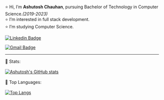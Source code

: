 ⭐ Hi, I’m **Ashutosh Chauhan**, pursuing Bachelor of Technology in Computer Science.*(2019-2023)*<br>
⭐ I’m interested in full stack development.<br>
⭐ I’m studying Computer Science.<br>
<!-- 📫 ashutoshchauhan129@gmail.com<br> -->

[![Linkedin Badge](https://img.shields.io/badge/-AshutoshChauhan-blue?style=flat-square&logo=Linkedin&logoColor=white&link=https://www.linkedin.com/in/ashutosh-chauhan-8670a5192/)](https://www.linkedin.com/in/ashutosh-chauhan-8670a5192/)

[![Gmail Badge](https://img.shields.io/badge/-ashutoshchauhan129@gmail.com-c14438?style=flat-square&logo=Gmail&logoColor=white&link=mailto:ashutoshchauhan129@gmail.com)](mailto:ashutoshchauhan129@gmail.com)
<hr>


📶 Stats:<br><br>
[![Ashutosh's GitHub stats](https://github-readme-stats.vercel.app/api?username=ashuchn&count_private=true&show_icons=true&theme=nightowl)](https://github.com/ashuchn/github-readme-stats)
<br><br>
🍁 Top Languages:<br><br>
[![Top Langs](https://github-readme-stats.vercel.app/api/top-langs/?username=ashuchn&theme=nightowl&layout=compact&align=right&width=40%)](https://github.com/anuraghazra/github-readme-stats)
<br><br>
<!-- 👀 Profile Visits:
![visitors](https://profile-counter.glitch.me/ashuchn/count.svg?align=center) -->

 
